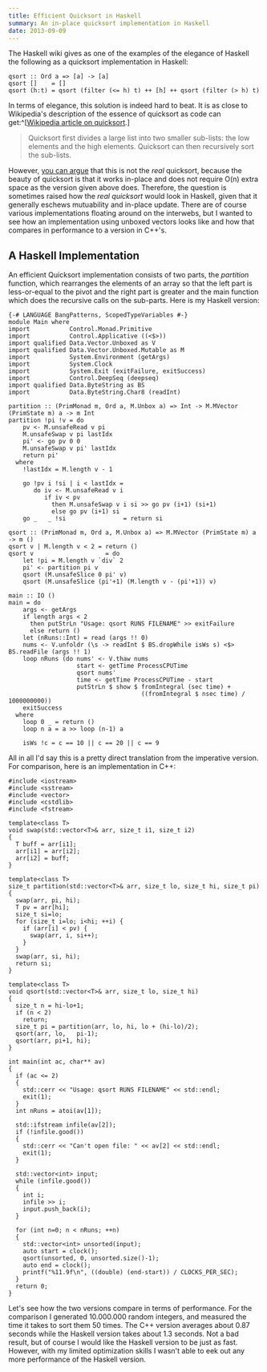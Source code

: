 ```yaml
---
title: Efficient Quicksort in Haskell
summary: An in-place quicksort implementation in Haskell
date: 2013-09-09
---
```


The Haskell wiki gives as one of the examples of the elegance of Haskell
the following as a quicksort implementation in Haskell:

~~~{.Haskell}
qsort :: Ord a => [a] -> [a]
qsort []    = []
qsort (h:t) = qsort (filter (<= h) t) ++ [h] ++ qsort (filter (> h) t)
~~~

In terms of elegance, this solution is indeed hard to beat. It is as
close to Wikipedia's description of the essence of quicksort as code
can get:^[[Wikipedia article on quicksort](http://en.wikipedia.org/wiki/Quicksort).]

> Quicksort first divides a large list into two smaller sub-lists: the low elements and the high elements.
> Quicksort can then recursively sort the sub-lists.

However, [you can
argue](http://augustss.blogspot.de/2007/08/quicksort-in-haskell-quicksort-is.html)
that this is not the *real* quicksort, because the beauty of quicksort
is that it works in-place and does not require O(n) extra space as the
version given above does. Therefore, the question is sometimes raised
how the *real quicksort* would look in Haskell, given that it
generally eschews mutuability and in-place update. There are of course
various implementations floating around on the interwebs, but I wanted
to see how an implementation using unboxed vectors looks like and how
that compares in performance to a version in C++'s.

## A Haskell Implementation

An efficient Quicksort implementation consists of two parts, the
*partition* function, which rearranges the elements of an array
so that the left part is less-or-equal to the pivot and the right
part is greater and the main function which does the recursive calls
on the sub-parts. Here is my Haskell version:

~~~{.Haskell}
{-# LANGUAGE BangPatterns, ScopedTypeVariables #-}
module Main where
import           Control.Monad.Primitive
import           Control.Applicative ((<$>))
import qualified Data.Vector.Unboxed as V
import qualified Data.Vector.Unboxed.Mutable as M
import           System.Environment (getArgs)
import           System.Clock
import           System.Exit (exitFailure, exitSuccess)
import           Control.DeepSeq (deepseq)
import qualified Data.ByteString as BS
import           Data.ByteString.Char8 (readInt)

partition :: (PrimMonad m, Ord a, M.Unbox a) => Int -> M.MVector (PrimState m) a -> m Int
partition !pi !v = do
    pv <- M.unsafeRead v pi
    M.unsafeSwap v pi lastIdx
    pi' <- go pv 0 0
    M.unsafeSwap v pi' lastIdx
    return pi'
  where
    !lastIdx = M.length v - 1

    go !pv i !si | i < lastIdx =
       do iv <- M.unsafeRead v i
          if iv < pv
            then M.unsafeSwap v i si >> go pv (i+1) (si+1)
            else go pv (i+1) si
    go _   _ !si                = return si

qsort :: (PrimMonad m, Ord a, M.Unbox a) => M.MVector (PrimState m) a -> m ()
qsort v | M.length v < 2 = return ()
qsort v                    = do
    let !pi = M.length v `div` 2
    pi' <- partition pi v
    qsort (M.unsafeSlice 0 pi' v)
    qsort (M.unsafeSlice (pi'+1) (M.length v - (pi'+1)) v)

main :: IO ()
main = do
    args <- getArgs
    if length args < 2
      then putStrLn "Usage: qsort RUNS FILENAME" >> exitFailure
      else return ()
    let (nRuns::Int) = read (args !! 0)
    nums <- V.unfoldr (\s -> readInt $ BS.dropWhile isWs s) <$> BS.readFile (args !! 1)
    loop nRuns (do nums' <- V.thaw nums
                   start <- getTime ProcessCPUTime
                   qsort nums'
                   time <- getTime ProcessCPUTime - start
                   putStrLn $ show $ fromIntegral (sec time) +
                                     ((fromIntegral $ nsec time) / 1000000000))
    exitSuccess
  where
    loop 0 _ = return ()
    loop n a = a >> loop (n-1) a

    isWs !c = c == 10 || c == 20 || c == 9
~~~

All in all I'd say this is a pretty direct translation from the imperative
version. For comparison, here is an implementation in C++:

~~~{.Cpp}
#include <iostream>
#include <sstream>
#include <vector>
#include <cstdlib>
#include <fstream>

template<class T>
void swap(std::vector<T>& arr, size_t i1, size_t i2)
{
  T buff = arr[i1];
  arr[i1] = arr[i2];
  arr[i2] = buff;
}

template<class T>
size_t partition(std::vector<T>& arr, size_t lo, size_t hi, size_t pi)
{
  swap(arr, pi, hi);
  T pv = arr[hi];
  size_t si=lo;
  for (size_t i=lo; i<hi; ++i) {
    if (arr[i] < pv) {
      swap(arr, i, si++);
    }
  }
  swap(arr, si, hi);
  return si;
}

template<class T>
void qsort(std::vector<T>& arr, size_t lo, size_t hi)
{
  size_t n = hi-lo+1;
  if (n < 2)
    return;
  size_t pi = partition(arr, lo, hi, lo + (hi-lo)/2);
  qsort(arr, lo,   pi-1);
  qsort(arr, pi+1, hi);
}

int main(int ac, char** av)
{
  if (ac <= 2)
  {
    std::cerr << "Usage: qsort RUNS FILENAME" << std::endl;
    exit(1);
  }
  int nRuns = atoi(av[1]);

  std::ifstream infile(av[2]);
  if (!infile.good())
  {
    std::cerr << "Can't open file: " << av[2] << std::endl;
    exit(1);
  }

  std::vector<int> input;
  while (infile.good())
  {
    int i;
    infile >> i;
    input.push_back(i);
  }

  for (int n=0; n < nRuns; ++n)
  {
    std::vector<int> unsorted(input);
    auto start = clock();
    qsort(unsorted, 0, unsorted.size()-1);
    auto end = clock();
    printf("%11.9f\n", ((double) (end-start)) / CLOCKS_PER_SEC);
  }
  return 0;
}
~~~

Let's see how the two versions compare in terms of performance. For
the comparison I generated 10.000.000 random integers, and measured
the time it takes to sort them 50 times. The C++ version averages
about 0.87 seconds while the Haskell version takes about 1.3
seconds. Not a bad result, but of course I would like the Haskell
version to be just as fast. However, with my limited optimization
skills I wasn't able to eek out any more performance of the Haskell
version.

[AUGS]: http://augustuss.wordpress.com